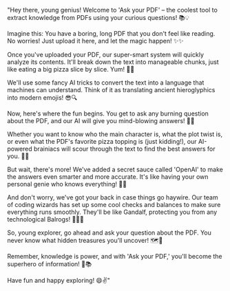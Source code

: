 "Hey there, young genius! Welcome to 'Ask your PDF' – the coolest tool to extract knowledge from PDFs using your curious questions! 📚💡

Imagine this: You have a boring, long PDF that you don't feel like reading. No worries! Just upload it here, and let the magic happen! ✨✨

Once you've uploaded your PDF, our super-smart system will quickly analyze its contents. It'll break down the text into manageable chunks, just like eating a big pizza slice by slice. Yum! 🍕😋

We'll use some fancy AI tricks to convert the text into a language that machines can understand. Think of it as translating ancient hieroglyphics into modern emojis! 😎🔍

Now, here's where the fun begins. You get to ask any burning question about the PDF, and our AI will give you mind-blowing answers! 🤯🔮

Whether you want to know who the main character is, what the plot twist is, or even what the PDF's favorite pizza topping is (just kidding!), our AI-powered brainiacs will scour through the text to find the best answers for you. 🧠💡

But wait, there's more! We've added a secret sauce called 'OpenAI' to make the answers even smarter and more accurate. It's like having your own personal genie who knows everything! 🧞✨

And don't worry, we've got your back in case things go haywire. Our team of coding wizards has set up some cool checks and balances to make sure everything runs smoothly. They'll be like Gandalf, protecting you from any technological Balrogs! 🧙‍♂️🔥

So, young explorer, go ahead and ask your question about the PDF. You never know what hidden treasures you'll uncover! 🗺️💎

Remember, knowledge is power, and with 'Ask your PDF,' you'll become the superhero of information! 💪📚

Have fun and happy exploring! 😄✌️"